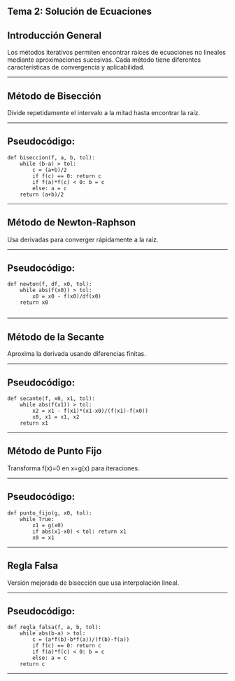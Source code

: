 Tema 2: Solución de Ecuaciones
-------------------------
Introducción General
-------------------------
Los métodos iterativos permiten encontrar raíces de ecuaciones no lineales mediante aproximaciones sucesivas. Cada método tiene diferentes características de convergencia y aplicabilidad.

-------------------------
Método de Bisección
-------------------------
Divide repetidamente el intervalo a la mitad hasta encontrar la raíz.

-------------------------
Pseudocódigo:
-------------------------
```
def biseccion(f, a, b, tol):
    while (b-a) > tol:
        c = (a+b)/2
        if f(c) == 0: return c
        if f(a)*f(c) < 0: b = c
        else: a = c
    return (a+b)/2
```  
 
-------------------------
Método de Newton-Raphson
-------------------------

Usa derivadas para converger rápidamente a la raíz.

-------------------------
Pseudocódigo:
-------------------------
```
def newton(f, df, x0, tol):
    while abs(f(x0)) > tol:
        x0 = x0 - f(x0)/df(x0)
    return x0
    
```
-------------------------
Método de la Secante
-------------------------
Aproxima la derivada usando diferencias finitas.

-------------------------
Pseudocódigo:
-------------------------
```
def secante(f, x0, x1, tol):
    while abs(f(x1)) > tol:
        x2 = x1 - f(x1)*(x1-x0)/(f(x1)-f(x0))
        x0, x1 = x1, x2
    return x1
```
-------------------------
Método de Punto Fijo
-------------------------
Transforma f(x)=0 en x=g(x) para iteraciones.

-------------------------
Pseudocódigo:
-------------------------
```
def punto_fijo(g, x0, tol):
    while True:
        x1 = g(x0)
        if abs(x1-x0) < tol: return x1
        x0 = x1
```
-------------------------
Regla Falsa
-------------------------
Versión mejorada de bisección que usa interpolación lineal.

-------------------------
Pseudocódigo:
-------------------------
```
def regla_falsa(f, a, b, tol):
    while abs(b-a) > tol:
        c = (a*f(b)-b*f(a))/(f(b)-f(a))
        if f(c) == 0: return c
        if f(a)*f(c) < 0: b = c
        else: a = c
    return c
```  
-------------------------
